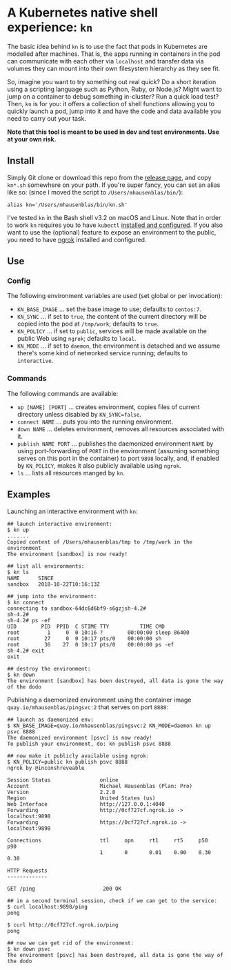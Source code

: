 # A Kubernetes native shell experience: `kn`

The basic idea behind `kn` is to use the fact that pods in Kubernetes are modelled after machines. That is, the apps running in containers in the pod can communicate with each other via `localhost` and transfer data via volumes they can mount into their own filesystem hierarchy as they see fit.

So, imagine you want to try something out real quick? Do a short iteration using a scripting language such as Python, Ruby, or Node.js? Might want to jump on a container to debug something in-cluster? Run a quick load test? Then, `kn` is for you: it offers a collection of shell functions allowing you to quickly launch a pod, jump into it and have the code and data available you need to carry out your task.

**Note that this tool is meant to be used in dev and test environments. Use at your own risk.**

## Install

Simply Git clone or download this repo from the [release page](https://github.com/mhausenblas/kn/releases/latest), and copy `kn*.sh` somewhere on your path. If you're super fancy, you can set an alias like so: (since I moved the script to `/Users/mhausenblas/bin/`):

```shell
alias kn='/Users/mhausenblas/bin/kn.sh'
```

I've tested `kn` in the Bash shell v3.2 on macOS and Linux. Note that in order to work `kn` requires you to have `kubectl` [installed and configured](https://kubernetes.io/docs/tasks/tools/install-kubectl/). If you also want to use the (optional) feature to expose an environment to the public, you need to have [ngrok](https://ngrok.com/) installed and configured.

## Use

### Config

The following environment variables are used (set global or per invocation):

- `KN_BASE_IMAGE` … set the base image to use; defaults to `centos:7`.
- `KN_SYNC` … if set to `true`, the content of the current directory will be copied into the pod at `/tmp/work`; defaults to `true`.
- `KN_POLICY` … if set to `public`, services will be made available on the public Web using `ngrok`; defaults to `local`.
- `KN_MODE` … if set to `daemon`, the environment is detached and we assume there's some kind of networked service running; defaults to `interactive`.

### Commands

The following commands are available:

- `up [NAME] [PORT]` … creates environment, copies files of current directory unless disabled by `KN_SYNC=false`.
- `connect NAME` … puts you into the running environment.
- `down NAME` … deletes environment, removes all resources associated with it.
- `publish NAME PORT` … publishes the daemonized environment `NAME` by using port-forwarding of `PORT` in the environment (assuming something serves on this port in the container) to port `9898` locally, and, if enabled by `KN_POLICY`, makes it also publicly available using `ngrok`.
- `ls` … lists all resources manged by `kn`.

## Examples

Launching an interactive environment with `kn`:

```shell
## launch interactive environment:
$ kn up
.......
Copied content of /Users/mhausenblas/tmp to /tmp/work in the environment
The environment [sandbox] is now ready!

## list all environments:
$ kn ls
NAME      SINCE
sandbox   2018-10-22T10:16:13Z

## jump into the environment:
$ kn connect
connecting to sandbox-64dc6d6bf9-s6gzjsh-4.2#
sh-4.2#
sh-4.2# ps -ef
UID        PID  PPID  C STIME TTY          TIME CMD
root         1     0  0 10:16 ?        00:00:00 sleep 86400
root        27     0  0 10:17 pts/0    00:00:00 sh
root        36    27  0 10:17 pts/0    00:00:00 ps -ef
sh-4.2# exit
exit

## destroy the environment:
$ kn down
The environment [sandbox] has been destroyed, all data is gone the way of the dodo
```

Publishing a daemonized environment using the container image `quay.io/mhausenblas/pingsvc:2` that serves on port `8888`:

```shell
## launch as daemonized env:
$ KN_BASE_IMAGE=quay.io/mhausenblas/pingsvc:2 KN_MODE=daemon kn up psvc 8888
The daemonized environment [psvc] is now ready!
To publish your environment, do: kn publish psvc 8888

## now make it publicly available using ngrok:
$ KN_POLICY=public kn publish psvc 8888
ngrok by @inconshreveable

Session Status                online
Account                       Michael Hausenblas (Plan: Pro)
Version                       2.2.8
Region                        United States (us)
Web Interface                 http://127.0.0.1:4040
Forwarding                    http://0cf727cf.ngrok.io -> localhost:9898
Forwarding                    https://0cf727cf.ngrok.io -> localhost:9898

Connections                   ttl     opn     rt1     rt5     p50     p90
                              1       0       0.01    0.00    0.30    0.30

HTTP Requests
-------------

GET /ping                      200 OK

## in a second terminal session, check if we can get to the service:
$ curl localhost:9898/ping
pong

$ curl http://0cf727cf.ngrok.io/ping
pong

## now we can get rid of the environment:
$ kn down psvc
The environment [psvc] has been destroyed, all data is gone the way of the dodo
```